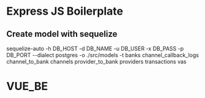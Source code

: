# Express JS Boilerplate

## Create model with sequelize
sequelize-auto -h DB_HOST -d DB_NAME -u DB_USER -x DB_PASS -p DB_PORT --dialect postgres -o ./src/models -t banks channel_callback_logs channel_to_bank channels provider_to_bank providers transactions vas
# VUE_BE
